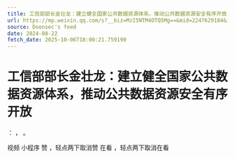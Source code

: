 ```yaml
---
title: 工信部部长金壮龙：建立健全国家公共数据资源体系，推动公共数据资源安全有序开放
url: https://mp.weixin.qq.com/s?__biz=MzI5NTM4OTQ5Mg==&mid=2247629184&idx=1&sn=043d0b57f8f17f4f7fd94b56942ed069
source: Doonsec's feed
date: 2024-08-22
fetch_date: 2025-10-06T18:00:21.759190
---
```


# 工信部部长金壮龙：建立健全国家公共数据资源体系，推动公共数据资源安全有序开放

：
，
。

视频
小程序
赞
，轻点两下取消赞
在看
，轻点两下取消在看